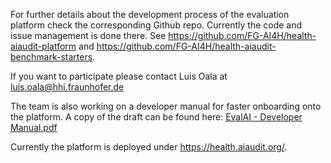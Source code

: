 
For further details about the development process of the evaluation platform check the corresponding Github repo. Currently the code and issue management is done there. See https://github.com/FG-AI4H/health-aiaudit-platform and https://github.com/FG-AI4H/health-aiaudit-benchmark-starters. 

If you want to participate please contact Luis Oala at luis.oala@hhi.fraunhofer.de

The team is also working on a developer manual for faster onboarding onto the platform. A copy of the draft can be found here: [EvalAI - Developer Manual.pdf](/.attachments/EvalAI%20-%20Developer%20Manual-81af995f-10d1-4ea6-ab65-9de0f54d7784.pdf)

Currently the platform is deployed under https://health.aiaudit.org/.
